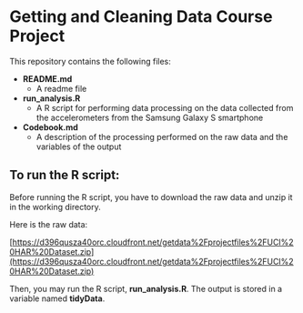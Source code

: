 Getting and Cleaning Data Course Project
===================

This repository contains the following files:

- **README.md**
	- A readme file
- **run_analysis.R**
	- A R script for performing data processing on the data collected from the accelerometers from the Samsung Galaxy S smartphone
- **Codebook.md**
	- A description of the processing performed on the raw data and the variables of the output

## To run the R script: ##

Before running the R script, you have to download the raw data and unzip it in the working directory.

Here is the raw data:

[https://d396qusza40orc.cloudfront.net/getdata%2Fprojectfiles%2FUCI%20HAR%20Dataset.zip](https://d396qusza40orc.cloudfront.net/getdata%2Fprojectfiles%2FUCI%20HAR%20Dataset.zip)

Then, you may run the R script, **run_analysis.R**. The output is stored in a variable named **tidyData**.



 




 



